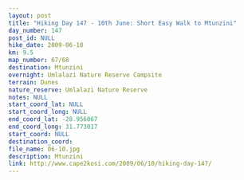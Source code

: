 ```yaml
---
layout: post
title: "Hiking Day 147 - 10th June: Short Easy Walk to Mtunzini"
day_number: 147
post_id: NULL
hike_date: 2009-06-10
km: 9.5
map_number: 67/68
destination: Mtunzini
overnight: Umlalazi Nature Reserve Campsite
terrain: Dunes
nature_reserve: Umlalazi Nature Reserve
notes: NULL
start_coord_lat: NULL
start_coord_long: NULL
end_coord_lat: -28.956067
end_coord_long: 31.773017
start_coord: NULL
destination_coord: 
file_name: 06-10.jpg
description: Mtunzini
link: http://www.cape2kosi.com/2009/06/10/hiking-day-147/
---
```

